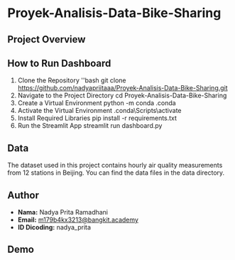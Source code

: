 # Proyek-Analisis-Data-Bike-Sharing

## Project Overview

## How to Run Dashboard
1. Clone the Repository
   ''bash
   git clone https://github.com/nadyapriitaaa/Proyek-Analisis-Data-Bike-Sharing.git
3. Navigate to the Project Directory
   cd Proyek-Analisis-Data-Bike-Sharing
4. Create a Virtual Environment
   python -m conda .conda 
5. Activate the Virtual Environment
   .conda\Scripts\activate
6. Install Required Libraries
   pip install -r requirements.txt 
7. Run the Streamlit App
    streamlit run dashboard.py
   
## Data
The dataset used in this project contains hourly air quality measurements from 12 stations in Beijing. You can find the data files in the data directory.

## Author
- **Nama:** Nadya Prita Ramadhani
- **Email:** m179b4kx3213@bangkit.academy
- **ID Dicoding:** nadya_prita

## Demo

